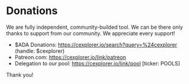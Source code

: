 # Donations

We are fully independent, community-builded tool. We can be there only thanks to support from our community. We appreciate every support!

- $ADA Donations: https://cexplorer.io/search?query=%24cexplorer (handle: $cexplorer)
- Patreon.com: https://cexplorer.io/link/patreon
- Delegation to our pool: https://cexplorer.io/link/pool [ticker: POOLS]

Thank you!
